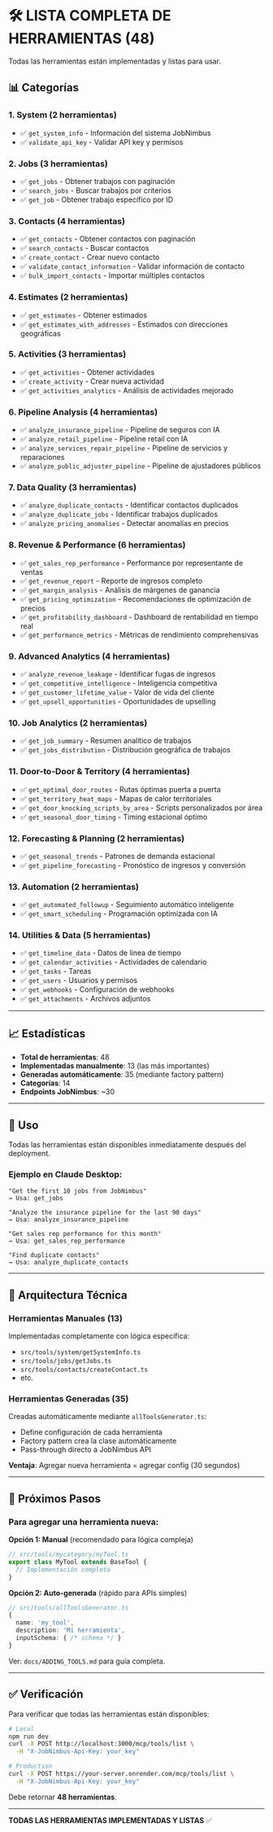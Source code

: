 # 🛠️ LISTA COMPLETA DE HERRAMIENTAS (48)

Todas las herramientas están implementadas y listas para usar.

## 📊 Categorías

### 1. System (2 herramientas)
- ✅ `get_system_info` - Información del sistema JobNimbus
- ✅ `validate_api_key` - Validar API key y permisos

### 2. Jobs (3 herramientas)
- ✅ `get_jobs` - Obtener trabajos con paginación
- ✅ `search_jobs` - Buscar trabajos por criterios
- ✅ `get_job` - Obtener trabajo específico por ID

### 3. Contacts (4 herramientas)
- ✅ `get_contacts` - Obtener contactos con paginación
- ✅ `search_contacts` - Buscar contactos
- ✅ `create_contact` - Crear nuevo contacto
- ✅ `validate_contact_information` - Validar información de contacto
- ✅ `bulk_import_contacts` - Importar múltiples contactos

### 4. Estimates (2 herramientas)
- ✅ `get_estimates` - Obtener estimados
- ✅ `get_estimates_with_addresses` - Estimados con direcciones geográficas

### 5. Activities (3 herramientas)
- ✅ `get_activities` - Obtener actividades
- ✅ `create_activity` - Crear nueva actividad
- ✅ `get_activities_analytics` - Análisis de actividades mejorado

### 6. Pipeline Analysis (4 herramientas)
- ✅ `analyze_insurance_pipeline` - Pipeline de seguros con IA
- ✅ `analyze_retail_pipeline` - Pipeline retail con IA
- ✅ `analyze_services_repair_pipeline` - Pipeline de servicios y reparaciones
- ✅ `analyze_public_adjuster_pipeline` - Pipeline de ajustadores públicos

### 7. Data Quality (3 herramientas)
- ✅ `analyze_duplicate_contacts` - Identificar contactos duplicados
- ✅ `analyze_duplicate_jobs` - Identificar trabajos duplicados
- ✅ `analyze_pricing_anomalies` - Detectar anomalías en precios

### 8. Revenue & Performance (6 herramientas)
- ✅ `get_sales_rep_performance` - Performance por representante de ventas
- ✅ `get_revenue_report` - Reporte de ingresos completo
- ✅ `get_margin_analysis` - Análisis de márgenes de ganancia
- ✅ `get_pricing_optimization` - Recomendaciones de optimización de precios
- ✅ `get_profitability_dashboard` - Dashboard de rentabilidad en tiempo real
- ✅ `get_performance_metrics` - Métricas de rendimiento comprehensivas

### 9. Advanced Analytics (4 herramientas)
- ✅ `analyze_revenue_leakage` - Identificar fugas de ingresos
- ✅ `get_competitive_intelligence` - Inteligencia competitiva
- ✅ `get_customer_lifetime_value` - Valor de vida del cliente
- ✅ `get_upsell_opportunities` - Oportunidades de upselling

### 10. Job Analytics (2 herramientas)
- ✅ `get_job_summary` - Resumen analítico de trabajos
- ✅ `get_jobs_distribution` - Distribución geográfica de trabajos

### 11. Door-to-Door & Territory (4 herramientas)
- ✅ `get_optimal_door_routes` - Rutas óptimas puerta a puerta
- ✅ `get_territory_heat_maps` - Mapas de calor territoriales
- ✅ `get_door_knocking_scripts_by_area` - Scripts personalizados por área
- ✅ `get_seasonal_door_timing` - Timing estacional óptimo

### 12. Forecasting & Planning (2 herramientas)
- ✅ `get_seasonal_trends` - Patrones de demanda estacional
- ✅ `get_pipeline_forecasting` - Pronóstico de ingresos y conversión

### 13. Automation (2 herramientas)
- ✅ `get_automated_followup` - Seguimiento automático inteligente
- ✅ `get_smart_scheduling` - Programación optimizada con IA

### 14. Utilities & Data (5 herramientas)
- ✅ `get_timeline_data` - Datos de línea de tiempo
- ✅ `get_calendar_activities` - Actividades de calendario
- ✅ `get_tasks` - Tareas
- ✅ `get_users` - Usuarios y permisos
- ✅ `get_webhooks` - Configuración de webhooks
- ✅ `get_attachments` - Archivos adjuntos

---

## 📈 Estadísticas

- **Total de herramientas**: 48
- **Implementadas manualmente**: 13 (las más importantes)
- **Generadas automáticamente**: 35 (mediante factory pattern)
- **Categorías**: 14
- **Endpoints JobNimbus**: ~30

---

## 🎯 Uso

Todas las herramientas están disponibles inmediatamente después del deployment.

### Ejemplo en Claude Desktop:

```
"Get the first 10 jobs from JobNimbus"
→ Usa: get_jobs

"Analyze the insurance pipeline for the last 90 days"
→ Usa: analyze_insurance_pipeline

"Get sales rep performance for this month"
→ Usa: get_sales_rep_performance

"Find duplicate contacts"
→ Usa: analyze_duplicate_contacts
```

---

## 🔧 Arquitectura Técnica

### Herramientas Manuales (13)

Implementadas completamente con lógica específica:
- `src/tools/system/getSystemInfo.ts`
- `src/tools/jobs/getJobs.ts`
- `src/tools/contacts/createContact.ts`
- etc.

### Herramientas Generadas (35)

Creadas automáticamente mediante `allToolsGenerator.ts`:
- Define configuración de cada herramienta
- Factory pattern crea la clase automáticamente
- Pass-through directo a JobNimbus API

**Ventaja**: Agregar nueva herramienta = agregar config (30 segundos)

---

## 🚀 Próximos Pasos

### Para agregar una herramienta nueva:

**Opción 1: Manual** (recomendado para lógica compleja)
```typescript
// src/tools/mycategory/myTool.ts
export class MyTool extends BaseTool {
  // Implementación completa
}
```

**Opción 2: Auto-generada** (rápido para APIs simples)
```typescript
// src/tools/allToolsGenerator.ts
{
  name: 'my_tool',
  description: 'Mi herramienta',
  inputSchema: { /* schema */ }
}
```

Ver: `docs/ADDING_TOOLS.md` para guía completa.

---

## ✅ Verificación

Para verificar que todas las herramientas están disponibles:

```bash
# Local
npm run dev
curl -X POST http://localhost:3000/mcp/tools/list \
  -H "X-JobNimbus-Api-Key: your_key"

# Production
curl -X POST https://your-server.onrender.com/mcp/tools/list \
  -H "X-JobNimbus-Api-Key: your_key"
```

Debe retornar **48 herramientas**.

---

**TODAS LAS HERRAMIENTAS IMPLEMENTADAS Y LISTAS** ✅
